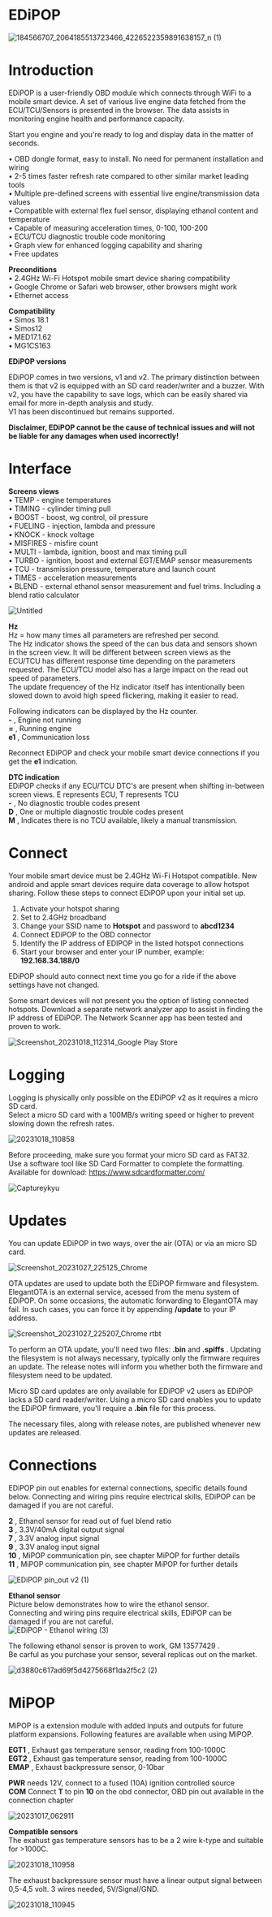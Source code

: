 # EDiPOP

![184566707_2064185513723466_4226522359891638157_n (1)](https://github.com/Popov77/EDiPOP/assets/59052047/8b256e4f-fe04-46b0-a9ae-b84b460ad3ec)  


# Introduction

EDiPOP is a user-friendly OBD module which connects through WiFi to a mobile smart device. 
A set of various live engine data fetched from the ECU/TCU/Sensors is presented in the browser. The data assists in monitoring engine health and performance capacity. 

Start you engine and you're ready to log and display data in the matter of seconds.  

• OBD dongle format, easy to install. No need for permanent installation and wiring  
• 2-5 times faster refresh rate compared to other similar market leading tools   
• Multiple pre-defined screens with essential live engine/transmission data values   
• Compatible with external flex fuel sensor, displaying ethanol content and temperature  
• Capable of measuring acceleration times, 0-100, 100-200   
• ECU/TCU diagnostic trouble code monitoring  
• Graph view for enhanced logging capability and sharing  
• Free updates  

**Preconditions**  
• 2.4GHz Wi-Fi Hotspot mobile smart device sharing compatibility  
• Google Chrome or Safari web browser, other browsers might work   
• Ethernet access  

**Compatibility**   
• Simos 18.1  
• Simos12   
• MED17.1.62  
• MG1CS163  

**EDiPOP versions**   

EDiPOP comes in two versions, v1 and v2. The primary distinction between them is that v2 is equipped with an SD card reader/writer and a buzzer. With v2, you have the capability to save logs, which can be easily shared via email for more in-depth analysis and study.  
V1 has been discontinued but remains supported.

**Disclaimer, EDiPOP cannot be the cause of technical issues and will not be liable for any damages when used incorrectly!**  
  
# Interface

**Screens views**  
• TEMP - engine temperatures  
• TIMING - cylinder timing pull  
• BOOST - boost, wg control, oil pressure   
• FUELING - injection, lambda and pressure  
• KNOCK - knock voltage  
• MISFIRES - misfire count  
• MULTI - lambda, ignition, boost and max timing pull    
• TURBO - ignition, boost and external EGT/EMAP sensor measurements   
• TCU - transmission pressure, temperature and launch count  
• TIMES - acceleration measurements  
• BLEND - external ethanol sensor measurement and fuel trims. Including a blend ratio calculator 

![Untitled](https://github.com/Popov77/EDiPOP/assets/59052047/2f81678f-2400-4933-82f6-b58b6420b510)  

**Hz**  
Hz = how many times all parameters are refreshed per second.  
The Hz indicator shows the speed of the can bus data and sensors shown in the screen view. It will be different between screen views as the ECU/TCU has different response time depending on the parameters requested. The ECU/TCU model also has a large impact on the read out speed of parameters.  
The update frequencey of the Hz indicator itself has intentionally been slowed down to avoid high speed flickering, making it easier to read.   

Following indicators can be displayed by the Hz counter.  
**-** , Engine not running   
**=** , Running engine  
**e1** , Communication loss  

Reconnect EDiPOP and check your mobile smart device connections if you get the **e1** indication.     

**DTC indication**  
EDiPOP checks if any ECU/TCU DTC's are present when shifting in-between screen views. E represents ECU, T represents TCU  
**-** , No diagnostic trouble codes present    
**D** , One or multiple diagnostic trouble codes present   
**M** , Indicates there is no TCU available, likely a manual transmission.  

# Connect  
Your mobile smart device must be 2.4GHz Wi-Fi Hotspot compatible. New android and apple smart devices require data coverage to allow hotspot sharing. 
Follow these steps to connect EDiPOP upon your initial set up.  
1. Activate your hotspot sharing  
2. Set to 2.4GHz broadband  
3. Change your SSID name to **Hotspot** and password to **abcd1234**  
4. Connect EDiPOP to the OBD connector    
5. Identify the IP address of EDIPOP in the listed hotspot connections  
6. Start your browser and enter your IP number, example: **192.168.34.188/0**  

EDiPOP should auto connect next time you go for a ride if the above settings have not changed.  

Some smart devices will not present you the option of listing connected hotspots. Download a separate network analyzer app to assist in finding the IP address of EDiPOP. The Network Scanner app has been tested and proven to work.  

![Screenshot_20231018_112314_Google Play Store](https://github.com/Popov77/EDiPOP/assets/59052047/dca41941-f04b-4a7f-948a-e340f1bdcd5d)

# Logging  

Logging is physically only possible on the EDiPOP v2 as it requires a micro SD card.   
Select a micro SD card with a 100MB/s writing speed or higher to prevent slowing down the refresh rates.  

![20231018_110858](https://github.com/Popov77/EDiPOP/assets/59052047/2aad8026-5a92-4c3c-9a14-33f1b314b8f0)

Before proceeding, make sure you format your micro SD card as FAT32. Use a software tool like SD Card Formatter to complete the formatting.  
Available for download: https://www.sdcardformatter.com/  

![Captureykyu](https://github.com/Popov77/EDiPOP/assets/59052047/e285fadd-0f1c-4a57-81fa-1660abf78757)

# Updates  
You can update EDiPOP in two ways, over the air (OTA) or via an micro SD card.    

![Screenshot_20231027_225125_Chrome](https://github.com/Popov77/EDiPOP/assets/59052047/3d4012d1-01d0-4a1c-b572-c99c447254ed)

OTA updates are used to update both the EDiPOP firmware and filesystem. ElegantOTA is an external service, acessed from the menu system of EDiPOP. On some occasions, the automatic forwarding to ElegantOTA may fail. In such cases, you can force it by appending **/update** to your IP address.

![Screenshot_20231027_225207_Chrome rtbt](https://github.com/Popov77/EDiPOP/assets/59052047/19978c5c-ab97-49d5-9299-723985cc8df8)

To perform an OTA update, you'll need two files: **.bin** and **.spiffs** . Updating the filesystem is not always necessary, typically only the firmware requires an update. The release notes will inform you whether both the firmware and filesystem need to be updated.

Micro SD card updates are only available for EDiPOP v2 users as EDiPOP lacks a SD card reader/writer. Using a micro SD card enables you to update the EDiPOP firmware, you'll require a **.bin** file for this process.  
 
The necessary files, along with release notes, are published whenever new updates are released.

# Connections  
EDiPOP pin out enables for external connections, specific details found below. 
Connecting and wiring pins require electrical skills, EDiPOP can be damaged if you are not careful.  

**2** , Ethanol sensor for read out of fuel blend ratio        
**3** , 3.3V/40mA digital output signal   
**7** , 3.3V analog input signal  
**9** , 3.3V analog input signal     
**10** , MiPOP communication pin, see chapter MiPOP for further details    
**11** , MiPOP communication pin, see chapter MiPOP for further details    

![EDiPOP pin_out v2 (1)](https://github.com/Popov77/EDiPOP/assets/59052047/aaede381-d03b-40b0-b5d8-6e7d6cd0bae6)  

**Ethanol sensor**  
Picture below demonstrates how to wire the ethanol sensor.  
Connecting and wiring pins require electrical skills, EDiPOP can be damaged if you are not careful.  
![EDiPOP - Ethanol wiring (3)](https://github.com/Popov77/EDiPOP/assets/59052047/fa5b2673-840c-420e-88e0-9d5415ec2be8)  

The following ethanol sensor is proven to work, GM 13577429 .  
Be carful as you purchase your sensor, several replicas out on the market. 

![d3880c617ad69f5d4275668f1da2f5c2 (2)](https://github.com/Popov77/EDiPOP/assets/59052047/1cd5f30b-cd5e-4aa4-8bf5-b3dcdf74eb46)  

# MiPOP  
MiPOP is a extension module with added inputs and outputs for future platform expansions. 
Following features are available when using MiPOP.  

**EGT1** , Exhaust gas temperature sensor, reading from 100-1000C  
**EGT2** , Exhaust gas temperature sensor, reading from 100-1000C    
**EMAP** , Exhaust backpressure sensor, 0-10bar  

**PWR** needs 12V, connect to a fused (10A) ignition controlled source    
**COM** Connect **T** to pin **10** on the obd connector, OBD pin out available in the connection chapter    

![20231017_062911](https://github.com/Popov77/EDiPOP/assets/59052047/6299f174-a1fb-4272-81d0-b1c2dc984979)

**Compatible sensors**  
The exahust gas temperature sensors has to be a 2 wire k-type and suitable for >1000C.  

![20231018_110958](https://github.com/Popov77/EDiPOP/assets/59052047/c50a7678-6c61-49a3-87e1-355d92f29b8c)


The exhaust backpressure sensor must have a linear output signal between 0,5-4,5 volt. 3 wires needed, 5V/Signal/GND.    
 
![20231018_110945](https://github.com/Popov77/EDiPOP/assets/59052047/94b1c2b9-5672-463f-a522-81e091b2870d)









